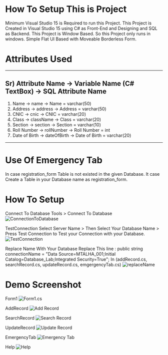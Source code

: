 # How To Setup This is Project 
 Minimum Visual Studio 15 is Required to run this Project. This Project is Created in Visual Studio 15 using C# as Front-End and Designing and SQL as Backend. This Project is Window Based. So this Project only runs in windows. Simple Flat UI Based with Moveable Borderless Form.

# Attributes Used
 ------------------------------------------------------------------------
 Sr) Attribute Name  -> Variable Name (C# TextBox) -> SQL Attribute Name
 ------------------------------------------------------------------------
 1)  Name            -> name                       -> Name          = varchar(50)
 2)  Address         -> address                    -> Address       = varchar(50)
 3)  CNIC            -> cnic                       -> CNIC          = varchar(20)
 4)  Class           -> className                  -> Class         = varchar(20)
 5)  Section         -> section                    -> Section       = varchar(10)
 6)  Roll Number     -> rollNumber                 -> Roll Number   = int
 7)  Date of Birth   -> dateOfBirth                -> Date of Birth = varchar(20)
 ------------------------------------------------------------------------
 
# Use Of Emergency Tab
 In case registration_form Table is not existed in the given Database. It case Create a Table in your Database name as registration_form.

# How To Setup 
 Connect To Database
 Tools > Connect To Database
 ![ConnectionToDatabase](https://github.com/code-rez/Registration_Form/blob/master/Screenshots/ConnectToDatabase.png)
 
 TestConnection
 Select Server Name > Then Select Your Database Name > Press Test Connection to Test your Connection with your Database.
 ![TestConnection](https://github.com/code-rez/Registration_Form/blob/master/Screenshots/ConnectionTest.png)
 
 Replace Name With Your Database
 Replace This line :
  public string connectionName = "Data Source=MTALHA_001;Initial Catalog=Database_Lab;Integrated Security=True";
  In (addRecord.cs, searchRecord.cs, updateRecord.cs, emgergencyTab.cs)
 ![replaceName](https://github.com/code-rez/Registration_Form/blob/master/Screenshots/LineToBeReplace.png)

# Demo Screenshot
 Form1
 ![Form1.cs](https://github.com/code-rez/Registration_Form/blob/master/Screenshots/Form1.png)
 
 AddRecord
 ![Add Record](https://github.com/code-rez/Registration_Form/blob/master/Screenshots/addRecord.PNG)
 
 SearchRecord
 ![Search Record](https://github.com/code-rez/Registration_Form/blob/master/Screenshots/searchRecord.PNG)
 
 UpdateRecord
 ![Update Record](https://github.com/code-rez/Registration_Form/blob/master/Screenshots/updateRecord.PNG)
 
 EmergencyTab
 ![Emergency Tab](https://github.com/code-rez/Registration_Form/blob/master/Screenshots/emergencyTab.PNG)
 
 Help
 ![Help](https://github.com/code-rez/Registration_Form/blob/master/Screenshots/helpMe.PNG)
 
 
